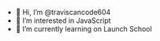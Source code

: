 - 👋 Hi, I’m @traviscancode604
- 👀 I’m interested in JavaScript
- 🌱 I’m currently learning on Launch School
<!---
- 💞️ I’m looking to collaborate on ...
- 📫 How to reach me ...


traviscancode604/traviscancode604 is a ✨ special ✨ repository because its `README.md` (this file) appears on your GitHub profile.
You can click the Preview link to take a look at your changes.
--->
